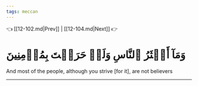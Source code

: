 ```yaml
---
tags: meccan
---
```


👈 [[12-102.md|Prev]] | [[12-104.md|Next]] 👉

# وَمَآ أَكۡثَرُ ٱلنَّاسِ وَلَوۡ حَرَصۡتَ بِمُؤۡمِنِينَ

And most of the people, although you strive [for it], are not believers

---

